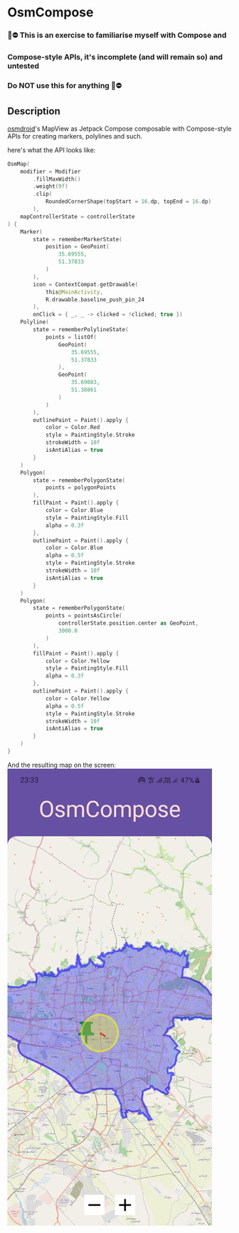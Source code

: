 # OsmCompose
### 🚧⛔ This is an exercise to familiarise myself with Compose and
### Compose-style APIs, it's incomplete (and will remain so) and untested
### Do NOT use this for anything  🚧⛔️

## Description
[osmdroid](https://github.com/osmdroid/osmdroid)'s MapView as Jetpack Compose composable with
Compose-style APIs for creating markers, polylines and such. 

here's what the API looks like:
```kotlin
OsmMap(
    modifier = Modifier
        .fillMaxWidth()
        .weight(9f)
        .clip(
            RoundedCornerShape(topStart = 16.dp, topEnd = 16.dp)
        ),
    mapControllerState = controllerState
) {
    Marker(
        state = rememberMarkerState(
            position = GeoPoint(
                35.69555,
                51.37833
            )
        ),
        icon = ContextCompat.getDrawable(
            this@MainActivity,
            R.drawable.baseline_push_pin_24
        ),
        onClick = { _, _ -> clicked = !clicked; true })
    Polyline(
        state = rememberPolylineState(
            points = listOf(
                GeoPoint(
                    35.69555,
                    51.37833
                ),
                GeoPoint(
                    35.69083,
                    51.38861
                )
            )
        ),
        outlinePaint = Paint().apply {
            color = Color.Red
            style = PaintingStyle.Stroke
            strokeWidth = 10f
            isAntiAlias = true
        }
    )
    Polygon(
        state = rememberPolygonState(
            points = polygonPoints
        ),
        fillPaint = Paint().apply {
            color = Color.Blue
            style = PaintingStyle.Fill
            alpha = 0.3f
        },
        outlinePaint = Paint().apply {
            color = Color.Blue
            alpha = 0.5f
            style = PaintingStyle.Stroke
            strokeWidth = 10f
            isAntiAlias = true
        }
    )
    Polygon(
        state = rememberPolygonState(
            points = pointsAsCircle(
                controllerState.position.center as GeoPoint,
                3000.0
            )
        ),
        fillPaint = Paint().apply {
            color = Color.Yellow
            style = PaintingStyle.Fill
            alpha = 0.3f
        },
        outlinePaint = Paint().apply {
            color = Color.Yellow
            alpha = 0.5f
            style = PaintingStyle.Stroke
            strokeWidth = 10f
            isAntiAlias = true
        }
    )
}
```
And the resulting map on the screen:
![Screenshot for the example code provided](screenshots/s0.jpg)